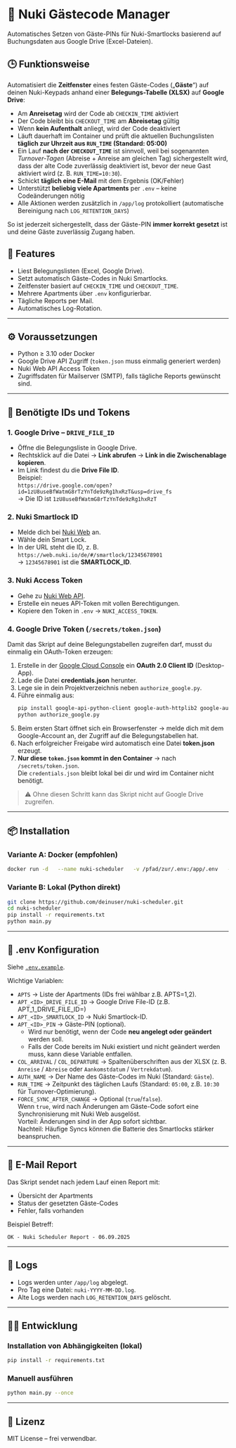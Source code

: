 # 🔐 Nuki Gästecode Manager

Automatisches Setzen von Gäste-PINs für Nuki-Smartlocks basierend auf Buchungsdaten aus Google Drive (Excel-Dateien).

## 🕒 Funktionsweise

Automatisiert die **Zeitfenster** eines festen Gäste-Codes („**Gäste**“) auf deinen Nuki-Keypads anhand einer **Belegungs-Tabelle (XLSX)** auf **Google Drive**:

- Am **Anreisetag** wird der Code ab `CHECKIN_TIME` aktiviert  
- Der Code bleibt bis `CHECKOUT_TIME` am **Abreisetag** gültig  
- Wenn **kein Aufenthalt** anliegt, wird der Code deaktiviert  
- Läuft dauerhaft im Container und prüft die aktuellen Buchungslisten **täglich zur Uhrzeit aus `RUN_TIME` (Standard: 05:00)**  
- Ein Lauf **nach der `CHECKOUT_TIME`** ist sinnvoll, weil bei sogenannten *Turnover-Tagen* (Abreise + Anreise am gleichen Tag) sichergestellt wird, dass der alte Code zuverlässig deaktiviert ist, bevor der neue Gast aktiviert wird (z. B. `RUN_TIME=10:30`).  
- Schickt **täglich eine E-Mail** mit dem Ergebnis (OK/Fehler)  
- Unterstützt **beliebig viele Apartments** per `.env` – keine Codeänderungen nötig  
- Alle Aktionen werden zusätzlich in `/app/log` protokolliert (automatische Bereinigung nach `LOG_RETENTION_DAYS`)  

So ist jederzeit sichergestellt, dass der Gäste-PIN **immer korrekt gesetzt** ist und deine Gäste zuverlässig Zugang haben.

## 🚀 Features
- Liest Belegungslisten (Excel, Google Drive).
- Setzt automatisch Gäste-Codes in Nuki Smartlocks.
- Zeitfenster basiert auf `CHECKIN_TIME` und `CHECKOUT_TIME`.
- Mehrere Apartments über `.env` konfigurierbar.
- Tägliche Reports per Mail.
- Automatisches Log-Rotation.

---

## ⚙️ Voraussetzungen

- Python ≥ 3.10 oder Docker
- Google Drive API Zugriff (`token.json` muss einmalig generiert werden)
- Nuki Web API Access Token
- Zugriffsdaten für Mailserver (SMTP), falls tägliche Reports gewünscht sind.

---

## 🔑 Benötigte IDs und Tokens

### 1. Google Drive – `DRIVE_FILE_ID`
- Öffne die Belegungsliste in Google Drive.
- Rechtsklick auf die Datei → **Link abrufen** → **Link in die Zwischenablage kopieren**.
- Im Link findest du die **Drive File ID**.  
  Beispiel:  
  `https://drive.google.com/open?id=1zU8useBfWatmG8rTzYnTde9zRg1hxRzT&usp=drive_fs`  
  → Die ID ist `1zU8useBfWatmG8rTzYnTde9zRg1hxRzT`

### 2. Nuki Smartlock ID
- Melde dich bei [Nuki Web](https://web.nuki.io) an.
- Wähle dein Smart Lock.
- In der URL steht die ID, z. B. `https://web.nuki.io/de/#/smartlock/12345678901`  
  → `12345678901` ist die **SMARTLOCK_ID**.

### 3. Nuki Access Token
- Gehe zu [Nuki Web API](https://web.nuki.io/de/#/admin/web-api).
- Erstelle ein neues API-Token mit vollen Berechtigungen.
- Kopiere den Token in `.env` → `NUKI_ACCESS_TOKEN`.

### 4. Google Drive Token (`/secrets/token.json`)
Damit das Skript auf deine Belegungstabellen zugreifen darf, musst du einmalig ein OAuth-Token erzeugen:

1. Erstelle in der [Google Cloud Console](https://console.cloud.google.com/) ein **OAuth 2.0 Client ID** (Desktop-App).
2. Lade die Datei **credentials.json** herunter.
3. Lege sie in dein Projektverzeichnis neben `authorize_google.py`.
4. Führe einmalig aus:
   ```bash
   pip install google-api-python-client google-auth-httplib2 google-auth-oauthlib
   python authorize_google.py
   ```
5. Beim ersten Start öffnet sich ein Browserfenster → melde dich mit dem Google-Account an, der Zugriff auf die Belegungstabellen hat.
6. Nach erfolgreicher Freigabe wird automatisch eine Datei **token.json** erzeugt.
7. **Nur diese `token.json` kommt in den Container** → nach `/secrets/token.json`.  
   Die `credentials.json` bleibt lokal bei dir und wird im Container nicht benötigt.

> ⚠️ Ohne diesen Schritt kann das Skript nicht auf Google Drive zugreifen.

---

## 📦 Installation

### Variante A: Docker (empfohlen)

```bash
docker run -d   --name nuki-scheduler   -v /pfad/zur/.env:/app/.env   -v /pfad/zu/secrets:/secrets   -v /pfad/zu/log:/app/log   python:3.11-slim   sh -c "pip install --no-cache-dir -r /app/requirements.txt && python -u /app/main.py"
```

### Variante B: Lokal (Python direkt)

```bash
git clone https://github.com/deinuser/nuki-scheduler.git
cd nuki-scheduler
pip install -r requirements.txt
python main.py
```

---

## 📝 .env Konfiguration

Siehe [`.env.example`](.env.example).

Wichtige Variablen:
- `APTS` → Liste der Apartments (IDs frei wählbar z.B. APTS=1,2).
- `APT_<ID>_DRIVE_FILE_ID` → Google Drive File-ID (z.B. APT_1_DRIVE_FILE_ID=)
- `APT_<ID>_SMARTLOCK_ID` → Nuki Smartlock-ID.
- `APT_<ID>_PIN` → Gäste-PIN (optional).  
  - Wird nur benötigt, wenn der Code **neu angelegt oder geändert** werden soll.  
  - Falls der Code bereits im Nuki existiert und nicht geändert werden muss, kann diese Variable entfallen.
- `COL_ARRIVAL` / `COL_DEPARTURE` → Spaltenüberschriften aus der XLSX (z. B. `Anreise` / `Abreise` oder `Aankomstdatum` / `Vertrekdatum`).
- `AUTH_NAME` → Der Name des Gäste-Codes im Nuki (Standard: `Gäste`).
- `RUN_TIME` → Zeitpunkt des täglichen Laufs (Standard: `05:00`, z.B. `10:30` für Turnover-Optimierung).
- `FORCE_SYNC_AFTER_CHANGE` → Optional (`true`/`false`).  
  Wenn `true`, wird nach Änderungen am Gäste-Code sofort eine Synchronisierung mit Nuki Web ausgelöst.  
  Vorteil: Änderungen sind in der App sofort sichtbar.  
  Nachteil: Häufige Syncs können die Batterie des Smartlocks stärker beanspruchen.
  
---

## 📧 E-Mail Report

Das Skript sendet nach jedem Lauf einen Report mit:
- Übersicht der Apartments
- Status der gesetzten Gäste-Codes
- Fehler, falls vorhanden

Beispiel Betreff:
```
OK - Nuki Scheduler Report - 06.09.2025
```

---

## 🔄 Logs

- Logs werden unter `/app/log` abgelegt.
- Pro Tag eine Datei: `nuki-YYYY-MM-DD.log`.
- Alte Logs werden nach `LOG_RETENTION_DAYS` gelöscht.

---

## 👨‍💻 Entwicklung

### Installation von Abhängigkeiten (lokal)
```bash
pip install -r requirements.txt
```

### Manuell ausführen
```bash
python main.py --once
```

---

## 📜 Lizenz

MIT License – frei verwendbar.

